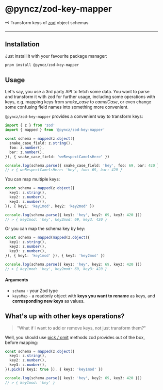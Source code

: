 # @pyncz/zod-key-mapper

🗝️ Transform keys of [zod](https://github.com/colinhacks/zod) object schemas

---

## Installation

Just install it with your favourite package manager:
```sh
pnpm install @pyncz/zod-key-mapper
```

## Usage

Let's say, you use a 3rd party API to fetch some data. You want to parse and transform it with zod for further usage, including some operations with keys, e.g. mapping keys from *snake_case* to *camelCase*, or even change some confusing field names into something more convenient.

`@pyncz/zod-key-mapper` provides a convenient way to transform keys:

```ts
import { z } from 'zod'
import { mapped } from '@pyncz/zod-key-mapper'

const schema = mapped(z.object({
  snake_case_field: z.string(),
  foo: z.number(),
  bar: z.number(),
}), { snake_case_field: 'weRespectCamelsHere' })

console.log(schema.parse({ snake_case_field: 'hey', foo: 69, bar: 420 }))
// > { weRespectCamelsHere: 'hey', foo: 69, bar: 420 }
```

You can map multiple keys:
```ts
const schema = mapped(z.object({
  key1: z.string(),
  key2: z.number(),
  key3: z.number(),
}), { key1: 'key1mod', key2: 'key2mod' })

console.log(schema.parse({ key1: 'hey', key2: 69, key3: 420 }))
// > { key1mod: 'hey', key2mod: 69, key3: 420 }
```

Or you can map the schema key by key:
```ts
const schema = mapped(mapped(z.object({
  key1: z.string(),
  key2: z.number(),
  key3: z.number(),
}), { key1: 'key1mod' }), { key2: 'key2mod' })

console.log(schema.parse({ key1: 'hey', key2: 69, key3: 420 }))
// > { key1mod: 'hey', key2mod: 69, key3: 420 }
```

#### Arguments
- `schema` - your Zod type
- `keysMap` - a readonly object with **keys you want to rename** as keys, and **corresponding new keys** as values.

## What's up with other keys operations?

> "What if I want to add or remove keys, not just transform them?"

Well, you should use [pick / omit](https://zod.dev/?id=pickomit) methods zod provides out of the box, before mapping:

```ts
const schema = mapped(z.object({
  key1: z.string(),
  key2: z.number(),
  key3: z.number(),
}).pick({ key1: true }), { key1: 'key1mod' })

console.log(schema.parse({ key1: 'hey', key2: 69, key3: 420 }))
// > { key1mod: 'hey' }
```
